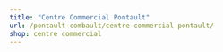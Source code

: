 ```yaml
---
title: "Centre Commercial Pontault"
url: /pontault-combault/centre-commercial-pontault/
shop: centre commercial
---
```

